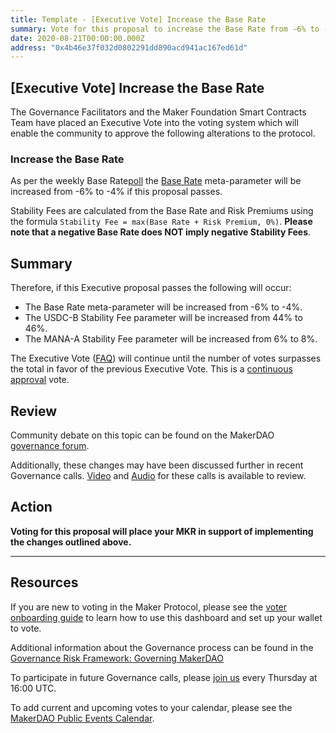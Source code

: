 ```yaml
---
title: Template - [Executive Vote] Increase the Base Rate
summary: Vote for this proposal to increase the Base Rate from -6% to -4%
date: 2020-08-21T00:00:00.000Z
address: "0x4b46e37f032d0802291dd890acd941ac167ed61d"
---
```

## [Executive Vote] Increase the Base Rate

The Governance Facilitators and the Maker Foundation Smart Contracts Team have placed an Executive Vote into the voting system which will enable the community to approve the following alterations to the protocol.

### Increase the Base Rate

As per the weekly Base Rate[poll](https://vote.makerdao.com/polling-proposal/qmxsvxuukus5ngdfy4wcysbrzr1j3gens8o8axfkdheoca) the [Base Rate](https://forum.makerdao.com/t/discussion-change-the-stability-fee-structure/2258) meta-parameter will be increased from -6% to -4% if this proposal passes.

Stability Fees are calculated from the Base Rate and Risk Premiums using the formula `Stability Fee = max(Base Rate + Risk Premium, 0%)`. **Please note that a negative Base Rate does NOT imply negative Stability Fees**.

## Summary

Therefore, if this Executive proposal passes the following will occur:
- The Base Rate meta-parameter will be increased from -6% to -4%.
- The USDC-B Stability Fee parameter will be increased from 44% to 46%.
- The MANA-A Stability Fee parameter will be increased from 6% to 8%.

The Executive Vote ([FAQ](https://community-development.makerdao.com/makerdao-mcd-faqs/faqs#governance)) will continue until the number of votes surpasses the total in favor of the previous Executive Vote. This is a [continuous approval](https://community-development.makerdao.com/makerdao-mcd-faqs/faqs/governance#what-is-continuous-approval-voting) vote.

## Review

Community debate on this topic can be found on the MakerDAO [governance forum](https://forum.makerdao.com/).

Additionally, these changes may have been discussed further in recent Governance calls. [Video](https://www.youtube.com/playlist?list=PLLzkWCj8ywWNq5-90-Id6VPSsrk4OWVan) and [Audio](https://soundcloud.com/makerdao/sets/governance-calls) for these calls is available to review.

## Action

**Voting for this proposal will place your MKR in support of implementing the changes outlined above.**

---

## Resources

If you are new to voting in the Maker Protocol, please see the [voter onboarding guide](https://community-development.makerdao.com/onboarding/voter-onboarding) to learn how to use this dashboard and set up your wallet to vote.

Additional information about the Governance process can be found in the [Governance Risk Framework: Governing MakerDAO](https://community-development.makerdao.com/governance/governance-risk-framework)

To participate in future Governance calls, please [join us](https://community-development.makerdao.com/governance/governance-and-risk-meetings) every Thursday at 16:00 UTC.

To add current and upcoming votes to your calendar, please see the [MakerDAO Public Events Calendar](https://calendar.google.com/calendar/embed?src=makerdao.com_3efhm2ghipksegl009ktniomdk%40group.calendar.google.com&ctz=America%2FLos_Angeles).
